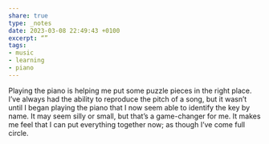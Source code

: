 ```yaml
---
share: true
type: _notes
date: 2023-03-08 22:49:43 +0100
excerpt: “”
tags:
- music
- learning
- piano
---
```

Playing the piano is helping me put some puzzle pieces in the right place. I’ve always had the ability to reproduce the  pitch of a song, but it wasn’t until I began playing the piano that I now seem able to identify the key by name. It may seem silly or small, but that’s a game-changer for me. It makes me feel that I can put everything together now; as though I’ve come full circle. 